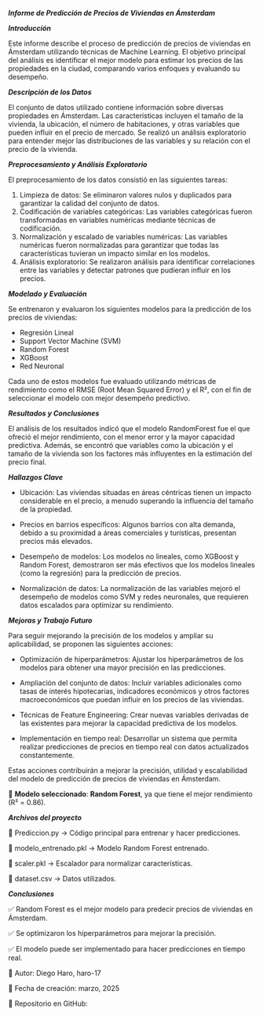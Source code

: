 ***Informe de Predicción de Precios de Viviendas en Ámsterdam***

***Introducción***

Este informe describe el proceso de predicción de precios de viviendas en Ámsterdam utilizando técnicas de Machine Learning. El objetivo principal del análisis es identificar el mejor modelo para estimar los precios de las propiedades en la ciudad, comparando varios enfoques y evaluando su desempeño.

***Descripción de los Datos***

El conjunto de datos utilizado contiene información sobre diversas propiedades en Ámsterdam. Las características incluyen el tamaño de la vivienda, la ubicación, el número de habitaciones, y otras variables que pueden influir en el precio de mercado. Se realizó un análisis exploratorio para entender mejor las distribuciones de las variables y su relación con el precio de la vivienda.

***Preprocesamiento y Análisis Exploratorio***

El preprocesamiento de los datos consistió en las siguientes tareas:

1. Limpieza de datos: Se eliminaron valores nulos y duplicados para garantizar la calidad del conjunto de datos.
2. Codificación de variables categóricas: Las variables categóricas fueron transformadas en variables numéricas mediante técnicas de codificación.
3. Normalización y escalado de variables numéricas: Las variables numéricas fueron normalizadas para garantizar que todas las características tuvieran un impacto similar en los modelos.
4. Análisis exploratorio: Se realizaron análisis para identificar correlaciones entre las variables y detectar patrones que pudieran influir en los precios.

***Modelado y Evaluación***

Se entrenaron y evaluaron los siguientes modelos para la predicción de los precios de viviendas:

* Regresión Lineal
* Support Vector Machine (SVM)
* Random Forest
* XGBoost
* Red Neuronal
  
Cada uno de estos modelos fue evaluado utilizando métricas de rendimiento como el RMSE (Root Mean Squared Error) y el R², con el fin de seleccionar el modelo con mejor desempeño predictivo.

***Resultados y Conclusiones***

El análisis de los resultados indicó que el modelo RandomForest fue el que ofreció el mejor rendimiento, con el menor error y la mayor capacidad predictiva. Además, se encontró que variables como la ubicación y el tamaño de la vivienda son los factores más influyentes en la estimación del precio final.

***Hallazgos Clave***

* Ubicación: Las viviendas situadas en áreas céntricas tienen un impacto considerable en el precio, a menudo superando la influencia del tamaño de la propiedad.

* Precios en barrios específicos: Algunos barrios con alta demanda, debido a su proximidad a áreas comerciales y turísticas, presentan precios más elevados.

* Desempeño de modelos: Los modelos no lineales, como XGBoost y Random Forest, demostraron ser más efectivos que los modelos lineales (como la regresión) para la predicción de precios.

* Normalización de datos: La normalización de las variables mejoró el desempeño de modelos como SVM y redes neuronales, que requieren datos escalados para optimizar su rendimiento.

***Mejoras y Trabajo Futuro***

Para seguir mejorando la precisión de los modelos y ampliar su aplicabilidad, se proponen las siguientes acciones:

* Optimización de hiperparámetros: Ajustar los hiperparámetros de los modelos para obtener una mayor precisión en las predicciones.

* Ampliación del conjunto de datos: Incluir variables adicionales como tasas de interés hipotecarias, indicadores económicos y otros factores macroeconómicos que puedan influir en los precios de las viviendas.

* Técnicas de Feature Engineering: Crear nuevas variables derivadas de las existentes para mejorar la capacidad predictiva de los modelos.

* Implementación en tiempo real: Desarrollar un sistema que permita realizar predicciones de precios en tiempo real con datos actualizados constantemente.

Estas acciones contribuirán a mejorar la precisión, utilidad y escalabilidad del modelo de predicción de precios de viviendas en Ámsterdam.

📌 **Modelo seleccionado**: **Random Forest**, ya que tiene el mejor rendimiento (R² = 0.86).  

***Archivos del proyecto***

📜 Prediccion.py → Código principal para entrenar y hacer predicciones.

📜 modelo_entrenado.pkl → Modelo Random Forest entrenado.

📜 scaler.pkl → Escalador para normalizar características.

📜 dataset.csv → Datos utilizados.

***Conclusiones***

✅ Random Forest es el mejor modelo para predecir precios de viviendas en Ámsterdam.

✅ Se optimizaron los hiperparámetros para mejorar la precisión.

✅ El modelo puede ser implementado para hacer predicciones en tiempo real.

📌 Autor: Diego Haro, haro-17

📅 Fecha de creación: marzo, 2025

🔗 Repositorio en GitHub: 
